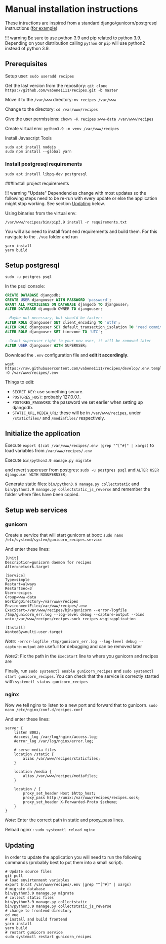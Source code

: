 # Manual installation instructions

These intructions are inspired from a standard django/gunicorn/postgresql instructions ([for example](https://www.digitalocean.com/community/tutorials/how-to-set-up-django-with-postgres-nginx-and-gunicorn-on-ubuntu-16-04))

!!! warning
    Be sure to use python 3.9 and pip related to python 3.9. Depending on your distribution calling `python` or `pip` will use python2 instead of python 3.9.

## Prerequisites

Setup user: `sudo useradd recipes`

Get the last version from the repository: `git clone https://github.com/vabene1111/recipes.git -b master`

Move it to the `/var/www` directory: `mv recipes /var/www`

Change to the directory: `cd /var/www/recipes`

Give the user permissions: `chown -R recipes:www-data /var/www/recipes`

Create virtual env: `python3.9 -m venv /var/www/recipes`

Install Javascript Tools
```shell
sudo apt install nodejs
sudo npm install --global yarn
```

### Install postgresql requirements

```shell
sudo apt install libpq-dev postgresql
```

###Install project requirements

!!! warning "Update"
    Dependencies change with most updates so the following steps need to be re-run with every update or else the application might stop working.
    See section [Updating](#updating) below.

Using binaries from the virtual env:

```shell
/var/www/recipes/bin/pip3.9 install -r requirements.txt
```

You will also need to install front end requirements and build them. For this navigate to the `./vue` folder and run

```shell
yarn install
yarn build
```

## Setup postgresql

```shell
sudo -u postgres psql
```

In the psql console:

```sql
CREATE DATABASE djangodb;
CREATE USER djangouser WITH PASSWORD 'password';
GRANT ALL PRIVILEGES ON DATABASE djangodb TO djangouser;
ALTER DATABASE djangodb OWNER TO djangouser;

--Maybe not necessary, but should be faster:
ALTER ROLE djangouser SET client_encoding TO 'utf8';
ALTER ROLE djangouser SET default_transaction_isolation TO 'read committed';
ALTER ROLE djangouser SET timezone TO 'UTC';

--Grant superuser right to your new user, it will be removed later
ALTER USER djangouser WITH SUPERUSER;
```

Download the `.env` configuration file and **edit it accordingly**.
```shell
wget https://raw.githubusercontent.com/vabene1111/recipes/develop/.env.template -O /var/www/recipes/.env
```

Things to edit:

- `SECRET_KEY`: use something secure.
- `POSTGRES_HOST`: probably 127.0.0.1.
- `POSTGRES_PASSWORD`: the password we set earlier when setting up djangodb.
- `STATIC_URL`, `MEDIA_URL`: these will be in `/var/www/recipes`, under `/staticfiles/` and `/mediafiles/` respectively.

## Initialize the application

Execute `export $(cat /var/www/recipes/.env |grep "^[^#]" | xargs)` to load variables from `/var/www/recipes/.env`

Execute `bin/python3.9 manage.py migrate`

and revert superuser from postgres: `sudo -u postgres psql` and `ALTER USER djangouser WITH NOSUPERUSER;`

Generate static files: `bin/python3.9 manage.py collectstatic` and `bin/python3.9 manage.py collectstatic_js_reverse` and remember the folder where files have been copied.

## Setup web services

### gunicorn

Create a service that will start gunicorn at boot: `sudo nano /etc/systemd/system/gunicorn_recipes.service`

And enter these lines:

```service
[Unit]
Description=gunicorn daemon for recipes
After=network.target

[Service]
Type=simple
Restart=always
RestartSec=3
User=recipes
Group=www-data
WorkingDirectory=/var/www/recipes
EnvironmentFile=/var/www/recipes/.env
ExecStart=/var/www/recipes/bin/gunicorn --error-logfile /tmp/gunicorn_err.log --log-level debug --capture-output --bind unix:/var/www/recipes/recipes.sock recipes.wsgi:application

[Install]
WantedBy=multi-user.target
```

*Note*: `-error-logfile /tmp/gunicorn_err.log --log-level debug --capture-output` are usefull for debugging and can be removed later

*Note2*: Fix the path in the `ExecStart` line to where you gunicorn and recipes are

Finally, run `sudo systemctl enable gunicorn_recipes` and `sudo systemctl start gunicorn_recipes`. You can check that the service is correctly started with `systemctl status gunicorn_recipes`

### nginx

Now we tell nginx to listen to a new port and forward that to gunicorn. `sudo nano /etc/nginx/conf.d/recipes.conf`

And enter these lines:

```nginx
server {
    listen 8002;
    #access_log /var/log/nginx/access.log;
    #error_log /var/log/nginx/error.log;

    # serve media files
    location /static {
        alias /var/www/recipes/staticfiles;
    }
    
    location /media {
        alias /var/www/recipes/mediafiles;
    }

    location / {
        proxy_set_header Host $http_host;
        proxy_pass http://unix:/var/www/recipes/recipes.sock;
        proxy_set_header X-Forwarded-Proto $scheme;
    }
}
```

*Note*: Enter the correct path in static and proxy_pass lines.

Reload nginx : `sudo systemctl reload nginx`

## Updating
In order to update the application you will need to run the following commands (probably best to put them into a small script).

```shell
# Update source files
git pull
# load envirtonment variables
export $(cat /var/www/recipes/.env |grep "^[^#]" | xargs)
# migrate database 
bin/python3.9 manage.py migrate
# collect static files
bin/python3.9 manage.py collectstatic
bin/python3.9 manage.py collectstatic_js_reverse
# change to frontend directory
cd vue
# install and build frontend
yarn install
yarn build
# restart gunicorn service
sudo systemctl restart gunicorn_recipes
```
